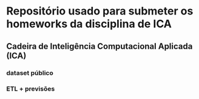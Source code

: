 # Repositório usado para submeter os homeworks da disciplina de ICA

## Cadeira de Inteligência Computacional Aplicada (ICA)

### dataset público

### ETL + previsões